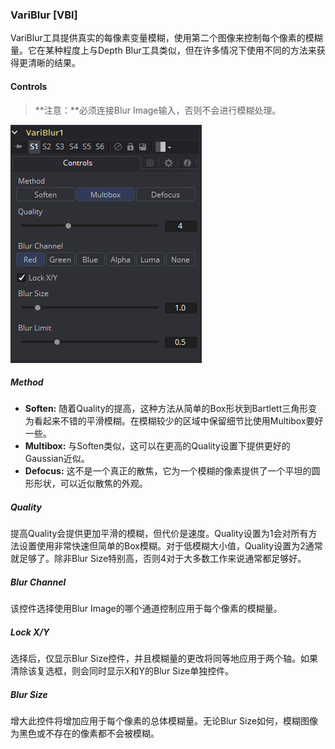### VariBlur [VBl]

VariBlur工具提供真实的每像素变量模糊，使用第二个图像来控制每个像素的模糊量。它在某种程度上与Depth Blur工具类似，但在许多情况下使用不同的方法来获得更清晰的结果。

#### Controls

> **注意：**必须连接Blur Image输入，否则不会进行模糊处理。

![VBl_Controls](images/VBl_Controls.png)

##### Method

- **Soften:** 随着Quality的提高，这种方法从简单的Box形状到Bartlett三角形变为看起来不错的平滑模糊。在模糊较少的区域中保留细节比使用Multibox要好一些。
- **Multibox:** 与Soften类似，这可以在更高的Quality设置下提供更好的Gaussian近似。
- **Defocus:** 这不是一个真正的散焦，它为一个模糊的像素提供了一个平坦的圆形形状，可以近似散焦的外观。

##### Quality

提高Quality会提供更加平滑的模糊，但代价是速度。Quality设置为1会对所有方法设置使用非常快速但简单的Box模糊。对于低模糊大小值，Quality设置为2通常就足够了。除非Blur Size特别高，否则4对于大多数工作来说通常都足够好。

##### Blur Channel

该控件选择使用Blur Image的哪个通道控制应用于每个像素的模糊量。

##### Lock X/Y

选择后，仅显示Blur Size控件，并且模糊量的更改将同等地应用于两个轴。如果清除该复选框，则会同时显示X和Y的Blur Size单独控件。

##### Blur Size

增大此控件将增加应用于每个像素的总体模糊量。无论Blur Size如何，模糊图像为黑色或不存在的像素都不会被模糊。